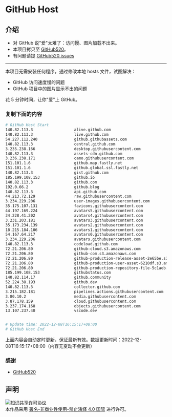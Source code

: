 # GitHub Host
## 介绍
- 对 GitHub 说"爱"太难了：访问慢、图片加载不出来。
- 本项目拷贝至 [GitHub520](https://github.com/521xueweihan/GitHub520)。
- 有问题请提 [GitHub520 issues](https://github.com/521xueweihan/GitHub520/issues/new)

---

本项目无需安装任何程序，通过修改本地 hosts 文件，试图解决：
- GitHub 访问速度慢的问题
- GitHub 项目中的图片显示不出的问题

花 5 分钟时间，让你"爱"上 GitHub。

### 复制下面的内容
```bash
# GitHub Host Start
140.82.113.3                  alive.github.com
140.82.113.3                  live.github.com
54.227.112.240                github.githubassets.com
140.82.113.3                  central.github.com
3.235.238.166                 desktop.githubusercontent.com
140.82.113.3                  assets-cdn.github.com
3.236.238.171                 camo.githubusercontent.com
151.101.1.6                   github.map.fastly.net
151.101.1.6                   github.global.ssl.fastly.net
140.82.113.3                  gist.github.com
185.199.108.153               github.io
140.82.113.3                  github.com
192.0.66.2                    github.blog
140.82.113.3                  api.github.com
44.213.72.129                 raw.githubusercontent.com
3.234.229.206                 user-images.githubusercontent.com
35.175.107.131                favicons.githubusercontent.com
44.197.169.224                avatars5.githubusercontent.com
34.228.41.202                 avatars4.githubusercontent.com
3.231.203.181                 avatars3.githubusercontent.com
35.173.234.139                avatars2.githubusercontent.com
18.215.184.106                avatars1.githubusercontent.com
54.167.64.217                 avatars0.githubusercontent.com
3.234.229.206                 avatars.githubusercontent.com
140.82.113.3                  codeload.github.com
72.21.206.80                  github-cloud.s3.amazonaws.com
72.21.206.80                  github-com.s3.amazonaws.com
72.21.206.80                  github-production-release-asset-2e65be.s3.amazonaws.com
72.21.206.80                  github-production-user-asset-6210df.s3.amazonaws.com
72.21.206.80                  github-production-repository-file-5c1aeb.s3.amazonaws.com
185.199.108.153               githubstatus.com
140.82.114.17                 github.community
52.224.38.193                 github.dev
140.82.113.3                  collector.github.com
3.215.182.181                 pipelines.actions.githubusercontent.com
3.80.10.2                     media.githubusercontent.com
3.87.178.159                  cloud.githubusercontent.com
3.237.174.168                 objects.githubusercontent.com
13.107.237.40                 vscode.dev


# Update time: 2022-12-08T16:15:17+08:00
# GitHub Host End

```
上面内容会自动定时更新，保证最新有效。数据更新时间：2022-12-08T16:15:17+08:00（内容无变动不会更新）

### 感谢

- [GitHub520](https://github.com/521xueweihan/GitHub520)

## 声明
<a rel="license" href="https://creativecommons.org/licenses/by-nc-nd/4.0/deed.zh"><img alt="知识共享许可协议" style="border-width: 0" src="https://licensebuttons.net/l/by-nc-nd/4.0/88x31.png"></a><br>本作品采用 <a rel="license" href="https://creativecommons.org/licenses/by-nc-nd/4.0/deed.zh">署名-非商业性使用-禁止演绎 4.0 国际</a> 进行许可。